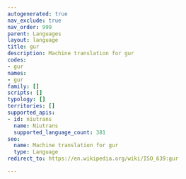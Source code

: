 ```yaml
---
autogenerated: true
nav_exclude: true
nav_order: 999
parent: Languages
layout: language
title: gur
description: Machine translation for gur
codes:
- gur
names:
- gur
family: []
scripts: []
typology: []
territories: []
supported_apis:
- id: niutrans
  name: Niutrans
  supported_language_count: 381
seo:
  name: Machine translation for gur
  type: Language
redirect_to: https://en.wikipedia.org/wiki/ISO_639:gur

---
```


